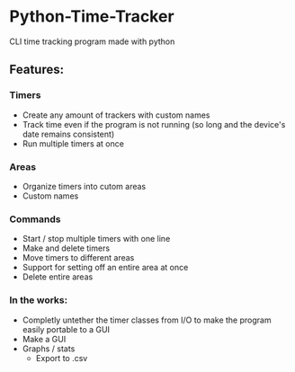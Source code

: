 # Python-Time-Tracker
CLI time tracking program made with python

## Features:

### Timers
  - Create any amount of trackers with custom names
  - Track time even if the program is not running (so long and the device's date remains consistent)
  - Run multiple timers at once
  
### Areas
  - Organize timers into cutom areas
  - Custom names
  
### Commands
  - Start / stop multiple timers with one line
  - Make and delete timers
  - Move timers to different areas
  - Support for setting off an entire area at once
  - Delete entire areas
  
  
### In the works:
  - Completly untether the timer classes from I/O to make the program easily portable to a GUI
  - Make a GUI
  - Graphs / stats
    - Export to .csv
